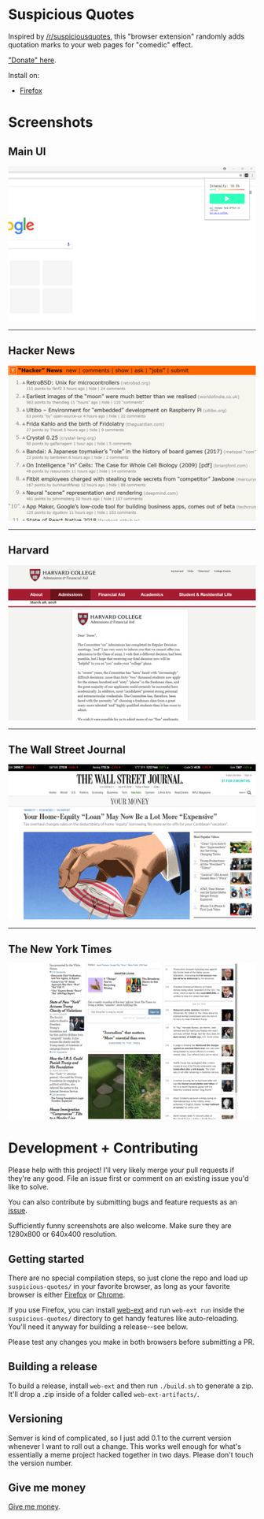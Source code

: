 # Suspicious Quotes

Inspired by [/r/suspiciousquotes](https://www.reddit.com/r/suspiciousquotes/), this "browser extension"
randomly adds quotation marks to your web pages for "comedic" effect.

["Donate" here](https://www.buymeacoffee.com/jesse).

Install on:

* [Firefox](https://addons.mozilla.org/en-US/firefox/addon/suspicious-quotes/)

# Screenshots

## Main UI
![ui](screenshots/ui.png)

-----

## Hacker News
![hacker news](screenshots/hn.png)

-----

## Harvard
![harvard](screenshots/harvard.png)

-----

## The Wall Street Journal
![wall street journal](screenshots/wsj.png)

-----

## The New York Times
![nyt](screenshots/nyt.png)

# Development + Contributing

Please help with this project! I'll very likely merge your pull requests if they're any good. File an issue first or comment on an existing issue you'd like to solve.

You can also contribute by submitting bugs and feature requests as an [issue](https://github.com/suspicious-quotes/extension/issues).

Sufficiently funny screenshots are also welcome. Make sure they are 1280x800 or 640x400 resolution.

## Getting started

There are no special compilation steps, so just clone the repo and load up `suspicious-quotes/` in your favorite browser, as long as your favorite browser is either [Firefox](https://developer.mozilla.org/en-US/Add-ons/WebExtensions/Temporary_Installation_in_Firefox) or [Chrome](https://stackoverflow.com/questions/24577024/install-chrome-extension-not-in-the-store).

If you use Firefox, you can install [web-ext](https://github.com/mozilla/web-ext) and run `web-ext run` inside the `suspicious-quotes/` directory to get handy features like auto-reloading. You'll need it anyway for building a release--see below.

Please test any changes you make in both browsers before submitting a PR.

## Building a release

To build a release, install `web-ext` and then run `./build.sh` to generate a zip. It'll drop a .zip inside of a folder called `web-ext-artifacts/`.

## Versioning

Semver is kind of complicated, so I just add 0.1 to the current version whenever I want to roll out a change. This works well enough for what's essentially a meme project hacked together in two days. Please don't touch the version number.

## Give me money

[Give me money](https://www.buymeacoffee.com/jesse).
